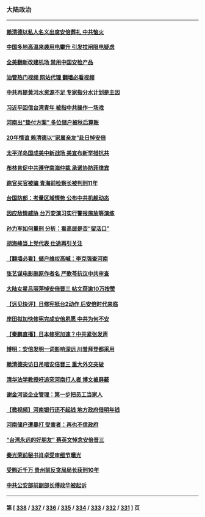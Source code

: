 ### 大陆政治
---
#### [赖清德以私人名义出席安倍葬礼 中共恼火](../../pages/ncid277/n13779158.md?07130445) 
#### [中国多地高温来袭用电攀升 引发拉闸限电疑虑](../../pages/ncid277/n13779376.md?07130445) 
#### [全美翻新改建机场 禁用中国安检产品](../../pages/ncid277/n13779356.md?07130445) 
#### [油管热门视频 网站代理 翻墙必看视频](http://209.222.30.114:81/youtube.html?07130445)
#### [中共再提黄河水资源不足 专家指分水计划是主因](../../pages/ncid277/n13779370.md?07130445) 
#### [习近平回信台湾青年 被指中共操作一场戏](../../pages/ncid277/n13779271.md?07130445) 
#### [河南出“垫付方案” 多位储户被秋后算账](../../pages/ncid277/n13779371.md?07130445) 
#### [20年情谊 赖清德以“家属亲友”赴日悼安倍](../../pages/ncid277/n13779274.md?07130445) 
#### [太平洋岛国成美中新战场 美宣布新举措抗共](../../pages/ncid277/n13779327.md?07130445) 
#### [布林肯促中共遵守南海仲裁 承诺协防菲律宾](../../pages/ncid277/n13779175.md?07130445) 
#### [跑官买官被骗 青海前检察长被判刑11年](../../pages/ncid277/n13779142.md?07130445) 
#### [台国防部：考量区域情势 公布中共机舰动态](../../pages/ncid277/n13779004.md?07130445) 
#### [因应敌情威胁 台万安演习实行警报施放等演练](../../pages/ncid277/n13778950.md?07130445) 
#### [孙力军如何量刑 分析：看高层是否“留活口”](../../pages/ncid277/n13778952.md?07130445) 
#### [胡海峰当上党代表 仕途再引关注](../../pages/ncid277/n13778853.md?07130445) 
#### [【翻墙必看】储户维权高喊：李克强查河南](../../pages/ncid277/n13778849.md?07130445) 
#### [张艺谋电影删原作者名 严歌苓抗议中共审查](../../pages/ncid277/n13778767.md?07130445) 
#### [大陆女星吕丽萍悼安倍晋三 帖文获逾10万按赞](../../pages/ncid277/n13778721.md?07130445) 
#### [【远见快评】日修宪挺台2动作 后安倍时代来临](../../pages/ncid277/n13778757.md?07130445) 
#### [岸田拟加快修宪完成安倍夙愿 中共为何不安](../../pages/ncid277/n13778731.md?07130445) 
#### [【秦鹏直播】日本修宪加速？中共紧张发声](../../pages/ncid277/n13778609.md?07130445) 
#### [博明：安倍发明一词影响深远 川普拜登都采用](../../pages/ncid277/n13778667.md?07130445) 
#### [赖清德突访日吊唁安倍晋三 重大外交突破](../../pages/ncid277/n13778710.md?07130445) 
#### [清华法学教授吁追究河南打人者 博文被屏蔽](../../pages/ncid277/n13778693.md?07130445) 
#### [谢金河谈企业管理：第一步把员工当家人](../../pages/ncid277/n13778483.md?07130445) 
#### [【微视频】河南银行还不起钱 地方政府借明年钱](../../pages/ncid277/n13778575.md?07130445) 
#### [河南储户遭暴打 受害者：再也不信政府](../../pages/ncid277/n13778457.md?07130445) 
#### [“台湾永远的好朋友” 蔡英文悼念安倍晋三](../../pages/ncid277/n13778354.md?07130445) 
#### [秦光荣前秘书肖卓受审细节曝光](../../pages/ncid277/n13778231.md?07130445) 
#### [受贿近千万 贵州前反贪局局长获刑10年](../../pages/ncid277/n13778329.md?07130445) 
#### [中共公安部前副部长傅政华被起诉](../../pages/ncid277/n13778143.md?07130445) 

---
#### 第 [ [338](./338.md?07130445) / [337](./337.md?07130445) / [336](./336.md?07130445) / [335](./335.md?07130445) / [334](./334.md?07130445) / [333](./333.md?07130445) / [332](./332.md?07130445) / [331](./331.md?07130445) ] 页
